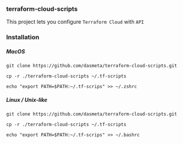 ### terraform-cloud-scripts

This project lets you configure `Terraform Cloud` with `API`

### Installation

##### MacOS
```
git clone https://github.com/dasmeta/terraform-cloud-scripts.git

cp -r ./terraform-cloud-scripts ~/.tf-scripts

echo "export PATH=$PATH:~/.tf-scrips" >> ~/.zshrc

```

##### Linux / Unix-like
```
git clone https://github.com/dasmeta/terraform-cloud-scripts.git

cp -r ./terraform-cloud-scripts ~/.tf-scripts

echo "export PATH=$PATH:~/.tf-scrips" >> ~/.bashrc
```